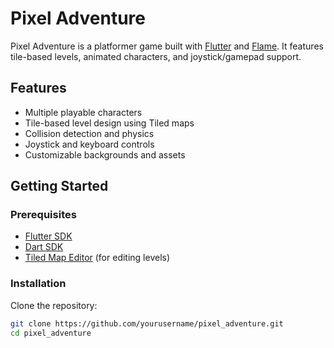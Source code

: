 # Pixel Adventure

Pixel Adventure is a platformer game built with [Flutter](https://flutter.dev/) and [Flame](https://flame-engine.org/). It features tile-based levels, animated characters, and joystick/gamepad support.

## Features

- Multiple playable characters
- Tile-based level design using Tiled maps
- Collision detection and physics
- Joystick and keyboard controls
- Customizable backgrounds and assets

## Getting Started

### Prerequisites

- [Flutter SDK](https://docs.flutter.dev/get-started/install)
- [Dart SDK](https://dart.dev/get-dart)
- [Tiled Map Editor](https://www.mapeditor.org/) (for editing levels)

### Installation

Clone the repository:

```sh
git clone https://github.com/yourusername/pixel_adventure.git
cd pixel_adventure
